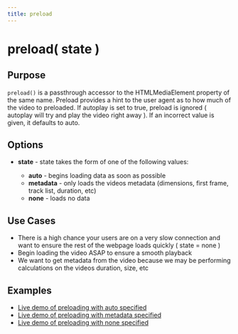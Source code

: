 ```yaml
---
title: preload
---
```

# preload( state ) #

## Purpose ##

`preload()` is a passthrough accessor to the HTMLMediaElement property of the same name. Preload provides a hint to the user agent as to how much of the video to preloaded.  If autoplay is set to true, preload is ignored ( autoplay will try and play the video right away ). If an incorrect value is given, it defaults to auto.

## Options ##

* **state** - state takes the form of one of the following values:

  * **auto** - begins loading data as soon as possible
  * **metadata** - only loads the videos metadata (dimensions, first frame, track list, duration, etc)
  * **none** - loads no data

## Use Cases ##

* There is a high chance your users are on a very slow connection and want to ensure the rest of the webpage loads quickly ( state = none )
* Begin loading the video ASAP to ensure a smooth playback
* We want to get metadata from the video because we may be performing calculations on the videos duration, size, etc

## Examples ##

* [Live demo of preloading with auto specified](http://jsfiddle.net/popcornjs/Y32gd/)
* [Live demo of preloading with metadata specified](http://jsfiddle.net/popcornjs/z7fAF/)
* [Live demo of preloading with none specified](http://jsfiddle.net/popcornjs/cucwZ/)
